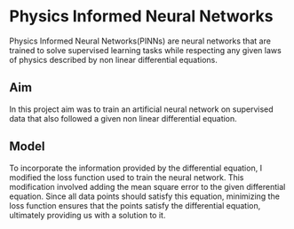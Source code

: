 # Physics Informed Neural Networks
Physics Informed Neural Networks(PINNs) are neural networks that are trained to solve supervised learning tasks while respecting any given laws of physics described by non linear differential equations.
## Aim
In this project aim was to train an artificial neural network on supervised data that also followed a given non linear differential equation.
## Model
To incorporate the information provided by the differential equation, I modified the loss function used to train the neural network. This modification involved adding the mean square error to the given differential equation. Since all data points should satisfy this equation, minimizing the loss function ensures that the points satisfy the differential equation, ultimately providing us with a solution to it.
